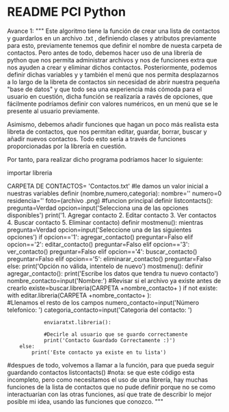 # README PCI Python

Avance 1:
"""
Este algoritmo tiene la función de crear una lista de contactos y guardarlos en un archivo .txt , definiendo 
clases y atributos previamente para esto, previamente tenemos que definir el nombre de nuesta carpeta de 
contactos. Pero antes de todo, debemos hacer uso de una librería de python que nos permita administrar 
archivos y nos de funciones extra que nos ayuden a crear y eliminar dichos contactos. Posteriormente,
podemos definir dichas variables y y también el menú que nos permita desplazarnos a lo largo de la libreta
de contactos sin necesidad de abrir nuestra pequeña "base de datos" y que todo sea una experiencia más cómoda
para el usuario en cuestión, dicha función se realizaría a ravés de opciones, que fácilmente podríamos definir
con valores numéricos, en un menú que se le presente al usuario previamente.

Asimismo, debemos añadir funciones que hagan un poco más realista esta libreta de contactos, que nos permitan
editar, guardar, borrar, buscar y añadir nuevos contactos. Todo esto sería a través de funciones proporcionadas
por la librería en cuestión.

Por tanto, para realizar dicho programa podríamos hacer lo siguiente:

importar libreria

CARPETA DE CONTACTOS= 'Contactos.txt'
#le damos un valor inicial a nuestras variables
definir (nombre,numero,categoria):
        nombre=''
        numero=0
        residencia=''
        foto=(archivo .png)
#funcion principal
definir listcontacts():
    pregunta=Verdad
    opcion=input('Selecciona una de las opciones disponibles')
    print('1. Agregar contacto
            2. Editar contacto
            3. Ver contactos
            4. Buscar contacto
            5. Eliminar contacto)
    definir mostmenu():
        mientras pregunta=Verdad
            opcion=input('Seleccione una de las siguientes opciones')
                if opcion=='1':
                    agregar_contacto()
                    preguntar=Falso
                elif opcion=='2':
                    editar_contacto()
                    preguntar=Falso
                elif opcion=='3':
                    ver_contacto()
                    preguntar=Falso
                elif opcion=='4':
                    buscar_contacto()
                    preguntar=Falso
                elif opcion=='5':
                    eliminarar_contacto()
                    preguntar=Falso
                else: 
                    print('Opción no válida, intentelo de nuevo')
    mostmenu():
    definir agregar_contacto():
        print('Escribe los datos que tendra tu nuevo contacto')
        nombre_contacto=input('Nombre:')
        #Revisar si el archivo ya existe antes de crearlo
        existe=buscar.libreria(CARPETA +nombre_contacto+ )
        if not existe:
            with editar.libreria(CARPETA +nombre_contacto+ ):        
                #Llenamos el resto de los campos
                numero_contacto=input('Número telefonico: ')
                categoria_contacto=input('Categoria del contacto: ')

                enviaratxt.libreria():

                #Decirle al usuario que se guardo correctamente
                print('Contacto Guardado Correctamente :)')
        else:
            print('Este contacto ya existe en tu lista')
#despues de todo, volvemos a llamar a la función, para que pueda seguir guardando contactos
listcontacts()
#nota: se que este código esta incompleto, pero como necesitamos el uso de una librería, hay muchas funciones
de la lista de contactos que no pude definir porque no se como interactuarían con las otras funciones, así que
trate de describir lo mejor posible mi idea, usando las funciones que conozco.
"""
